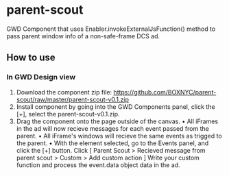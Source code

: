 # parent-scout
GWD Component that uses Enabler.invokeExternalJsFunction() method to pass parent window info of a non-safe-frame DCS ad.

## How to use
### In GWD Design view
1. Download the component zip file: https://github.com/BOXNYC/parent-scout/raw/master/parent-scout-v0.1.zip
2. Install component by going into the GWD Components panel, click the [+], select the parent-scout-v0.1.zip.
3. Drag the component onto the page outside of the canvas.
• All iFrames in the ad will now recieve messages for each event passed from the parent.
• All iFrame's windows will recieve the same events as trigged to the parent.
• With the <parent-scout/> element selected, go to the Events panel, and click the [+] button. Click [ Parent Scout > Recieved message from parent scout > Custom > Add custom action ] Write your custom function and process the event.data object data in the ad.
